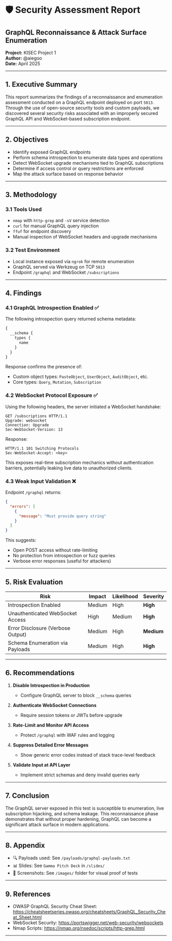 
# 🛡️ Security Assessment Report  
## GraphQL Reconnaissance & Attack Surface Enumeration  
**Project:** KISEC Project 1  
**Author:** @aiegoo  
**Date:** April 2025  

---

## 1. Executive Summary

This report summarizes the findings of a reconnaissance and enumeration assessment conducted on a GraphQL endpoint deployed on port `5013`. Through the use of open-source security tools and custom payloads, we discovered several security risks associated with an improperly secured GraphQL API and WebSocket-based subscription endpoint.

---

## 2. Objectives

- Identify exposed GraphQL endpoints
- Perform schema introspection to enumerate data types and operations
- Detect WebSocket upgrade mechanisms tied to GraphQL subscriptions
- Determine if access control or query restrictions are enforced
- Map the attack surface based on response behavior

---

## 3. Methodology

### 3.1 Tools Used

- `nmap` with `http-grep` and `-sV` service detection  
- `curl` for manual GraphQL query injection  
- `ffuf` for endpoint discovery  
- Manual inspection of WebSocket headers and upgrade mechanisms

### 3.2 Test Environment

- Local instance exposed via `ngrok` for remote enumeration  
- GraphQL served via Werkzeug on TCP `5013`  
- Endpoint `/graphql` and WebSocket `/subscriptions`

---

## 4. Findings

### 4.1 GraphQL Introspection Enabled ✅

The following introspection query returned schema metadata:

```graphql
{
  __schema {
    types {
      name
    }
  }
}
```

Response confirms the presence of:
- Custom object types: `PasteObject`, `UserObject`, `AuditObject`, etc.
- Core types: `Query`, `Mutation`, `Subscription`

### 4.2 WebSocket Protocol Exposure ✅

Using the following headers, the server initiated a WebSocket handshake:

```
GET /subscriptions HTTP/1.1
Upgrade: websocket
Connection: Upgrade
Sec-WebSocket-Version: 13
```

Response:
```
HTTP/1.1 101 Switching Protocols
Sec-WebSocket-Accept: <key>
```

This exposes real-time subscription mechanics without authentication barriers, potentially leaking live data to unauthorized clients.

### 4.3 Weak Input Validation ❌

Endpoint `/graphql` returns:

```json
{
  "errors": [
    {
      "message": "Must provide query string"
    }
  ]
}
```

This suggests:
- Open POST access without rate-limiting
- No protection from introspection or fuzz queries
- Verbose error responses (useful for attackers)

---

## 5. Risk Evaluation

| Risk                               | Impact   | Likelihood | Severity |
|------------------------------------|----------|------------|----------|
| Introspection Enabled              | Medium   | High       | **High** |
| Unauthenticated WebSocket Access  | High     | Medium     | **High** |
| Error Disclosure (Verbose Output) | Medium   | High       | **Medium** |
| Schema Enumeration via Payloads   | Medium   | High       | **High** |

---

## 6. Recommendations

1. **Disable Introspection in Production**
   - Configure GraphQL server to block `__schema` queries

2. **Authenticate WebSocket Connections**
   - Require session tokens or JWTs before upgrade

3. **Rate-Limit and Monitor API Access**
   - Protect `/graphql` with WAF rules and logging

4. **Suppress Detailed Error Messages**
   - Show generic error codes instead of stack trace-level feedback

5. **Validate Input at API Layer**
   - Implement strict schemas and deny invalid queries early

---

## 7. Conclusion

The GraphQL server exposed in this test is susceptible to enumeration, live subscription hijacking, and schema leakage. This reconnaissance phase demonstrates that without proper hardening, GraphQL can become a significant attack surface in modern applications.

---

## 8. Appendix

- 🔍 Payloads used: See `/payloads/graphql-payloads.txt`  
- 📊 Slides: See `Gamma Pitch Deck` in `/slides/`  
- 📎 Screenshots: See `/images/` folder for visual proof of tests

---

## 9. References

- OWASP GraphQL Security Cheat Sheet: https://cheatsheetseries.owasp.org/cheatsheets/GraphQL_Security_Cheat_Sheet.html  
- WebSocket Security: https://portswigger.net/web-security/websockets  
- Nmap Scripts: https://nmap.org/nsedoc/scripts/http-grep.html



---
